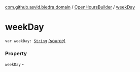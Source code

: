 [com.github.asvid.biedra.domain](../index.md) / [OpenHoursBuilder](index.md) / [weekDay](./week-day.md)

# weekDay

`var weekDay: `[`String`](https://kotlinlang.org/api/latest/jvm/stdlib/kotlin/-string/index.html) [(source)](https://github.com/asvid/GdzieTaBiedra/tree/master/domain/src/main/java/com/github/asvid/biedra/domain/OpenHours.kt#L36)

### Property

`weekDay` - 